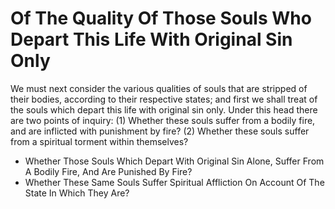 # Of The Quality Of Those Souls Who Depart This Life With Original Sin Only

We must next consider the various qualities of souls that are stripped of their bodies, according to their respective states; and first we shall treat of the souls which depart this life with original sin only.  Under this head there are two points of inquiry:
(1) Whether these souls suffer from a bodily fire, and are inflicted with punishment by fire?
(2) Whether these souls suffer from a spiritual torment within themselves?

* Whether Those Souls Which Depart With Original Sin Alone, Suffer From A Bodily Fire, And Are Punished By Fire?
* Whether These Same Souls Suffer Spiritual Affliction On Account Of The State In Which They Are?